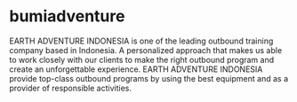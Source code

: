 # bumiadventure
EARTH ADVENTURE INDONESIA is one of the leading outbound training company based in Indonesia. A personalized approach that makes us able to work closely with our clients to make the right outbound program and create an unforgettable experience. EARTH ADVENTURE INDONESIA provide top-class outbound programs by using the best equipment and as a provider of responsible activities.
